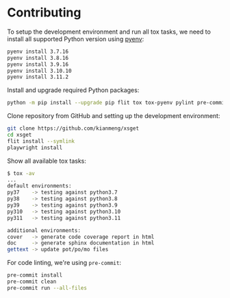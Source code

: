 # Contributing

To setup the development environment and run all tox tasks, we need to install
all supported Python version using [pyenv](https://github.com/pyenv/pyenv):

```bash
pyenv install 3.7.16
pyenv install 3.8.16
pyenv install 3.9.16
pyenv install 3.10.10
pyenv install 3.11.2
```

Install and upgrade required Python packages:

```bash
python -m pip install --upgrade pip flit tox tox-pyenv pylint pre-commit
```

Clone repository from GitHub and setting up the development environment:

```bash
git clone https://github.com/kianmeng/xsget
cd xsget
flit install --symlink
playwright install
```

Show all available tox tasks:

```bash
$ tox -av
...
default environments:
py37    -> testing against python3.7
py38    -> testing against python3.8
py39    -> testing against python3.9
py310   -> testing against python3.10
py311   -> testing against python3.11

additional environments:
cover   -> generate code coverage report in html
doc     -> generate sphinx documentation in html
gettext -> update pot/po/mo files
```

For code linting, we're using `pre-commit`:

```bash
pre-commit install
pre-commit clean
pre-commit run --all-files
```
